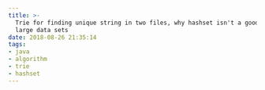 ```yaml
---
title: >-
  Trie for finding unique string in two files, why hashset isn't a good idea for
  large data sets
date: 2018-08-26 21:35:14
tags: 
- java
- algorithm 
- trie
- hashset
---
```

